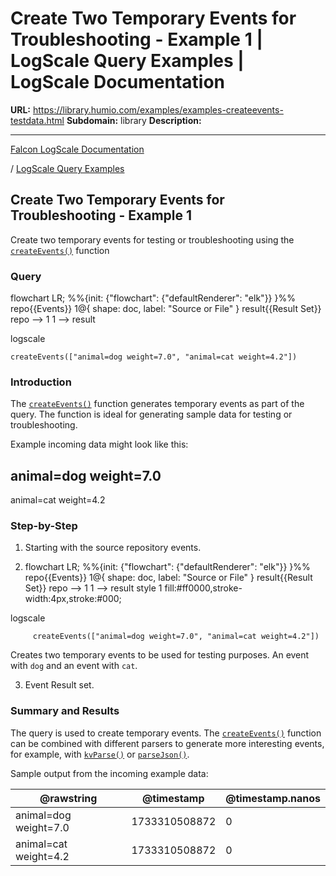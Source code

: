 # Create Two Temporary Events for Troubleshooting - Example 1 | LogScale Query Examples | LogScale Documentation

**URL:** https://library.humio.com/examples/examples-createevents-testdata.html
**Subdomain:** library
**Description:** 

---

[Falcon LogScale Documentation](https://library.humio.com)

/ [LogScale Query Examples](examples.html)

## Create Two Temporary Events for Troubleshooting - Example 1

Create two temporary events for testing or troubleshooting using the [`createEvents()`](https://library.humio.com/data-analysis/functions-createevents.html) function 

### Query

flowchart LR; %%{init: {"flowchart": {"defaultRenderer": "elk"}} }%% repo{{Events}} 1@{ shape: doc, label: "Source or File" } result{{Result Set}} repo --> 1 1 --> result

logscale
    
    
    createEvents(["animal=dog weight=7.0", "animal=cat weight=4.2"])

### Introduction

The [`createEvents()`](https://library.humio.com/data-analysis/functions-createevents.html) function generates temporary events as part of the query. The function is ideal for generating sample data for testing or troubleshooting. 

Example incoming data might look like this: 

animal=dog weight=7.0  
---  
animal=cat weight=4.2  
  
### Step-by-Step

  1. Starting with the source repository events.

  2. flowchart LR; %%{init: {"flowchart": {"defaultRenderer": "elk"}} }%% repo{{Events}} 1@{ shape: doc, label: "Source or File" } result{{Result Set}} repo --> 1 1 --> result style 1 fill:#ff0000,stroke-width:4px,stroke:#000;

logscale
         
         createEvents(["animal=dog weight=7.0", "animal=cat weight=4.2"])

Creates two temporary events to be used for testing purposes. An event with `dog` and an event with `cat`. 

  3. Event Result set.




### Summary and Results

The query is used to create temporary events. The [`createEvents()`](https://library.humio.com/data-analysis/functions-createevents.html) function can be combined with different parsers to generate more interesting events, for example, with [`kvParse()`](https://library.humio.com/data-analysis/functions-kvparse.html) or [`parseJson()`](https://library.humio.com/data-analysis/functions-parsejson.html). 

Sample output from the incoming example data: 

@rawstring| @timestamp| @timestamp.nanos  
---|---|---  
animal=dog weight=7.0| 1733310508872| 0  
animal=cat weight=4.2| 1733310508872| 0
